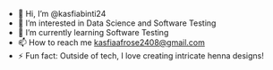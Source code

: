 - 👋 Hi, I’m @kasfiabinti24
- 👀 I’m interested in Data Science and Software Testing
- 🌱 I’m currently learning Software Testing
- 📫 How to reach me kasfiaafrose2408@gmail.com
- ⚡ Fun fact: Outside of tech, I love creating intricate henna designs!

<!---
kasfiabinti24/kasfiabinti24 is a ✨ special ✨ repository because its `README.md` (this file) appears on your GitHub profile.
You can click the Preview link to take a look at your changes.
--->
